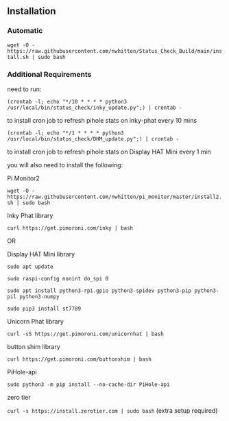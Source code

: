 
## Installation

### Automatic

`wget -O - https://raw.githubusercontent.com/nwhitten/Status_Check_Build/main/install.sh | sudo bash`


### Additional Requirements
need to run:

`(crontab -l; echo "*/10 * * * * python3 /usr/local/bin/status_check/inky_update.py";) | crontab -`

to install cron job to refresh pihole stats on inky-phat every 10 mins


`(crontab -l; echo "*/1 * * * * python3 /usr/local/bin/status_check/DHM_update.py";) | crontab -`

to install cron job to refresh pihole stats on Display HAT Mini every 1 min


you will also need to install the following:

Pi Monitor2

  `wget -O - https://raw.githubusercontent.com/nwhitten/pi_monitor/master/install2.sh | sudo bash`

Inky Phat library

  `curl https://get.pimoroni.com/inky | bash`

OR

Display HAT Mini library
    
  `sudo apt update`

  `sudo raspi-config nonint do_spi 0`

  `sudo apt install python3-rpi.gpio python3-spidev python3-pip python3-pil python3-numpy`

  `sudo pip3 install st7789`
      

Unicorn Phat library 

  `curl -sS https://get.pimoroni.com/unicornhat | bash`

button shim library

  `curl https://get.pimoroni.com/buttonshim | bash`

PiHole-api

  `sudo python3 -m pip install --no-cache-dir PiHole-api`

zero tier

  `curl -s https://install.zerotier.com | sudo bash` (extra setup required)
